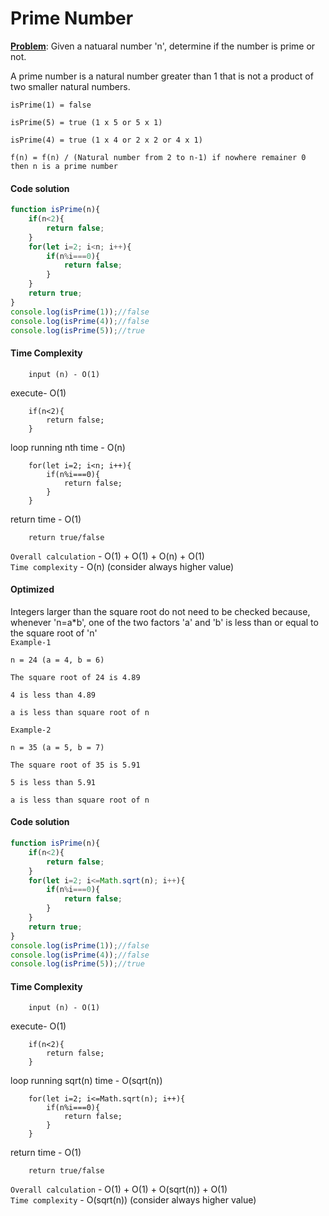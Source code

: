 # Prime Number

<ins>**Problem**</ins>: Given a natuaral number 'n', determine if the number is prime or not.

A prime number is a natural number greater than 1 that is not a product of two smaller natural numbers.


```
isPrime(1) = false
```
```
isPrime(5) = true (1 x 5 or 5 x 1)
```
```
isPrime(4) = true (1 x 4 or 2 x 2 or 4 x 1)
```
`f(n) = f(n) / (Natural number from 2 to n-1) if nowhere remainer 0 then n is a prime number`

#### Code solution
```javascript
function isPrime(n){
    if(n<2){
        return false;
    } 
    for(let i=2; i<n; i++){
        if(n%i===0){
            return false;
        }
    }
    return true;
}
console.log(isPrime(1));//false
console.log(isPrime(4));//false
console.log(isPrime(5));//true
```

#### Time Complexity

```
    input (n) - O(1)
```
execute- O(1)
```
    if(n<2){
        return false;
    } 
```
loop running nth time - O(n)
```
    for(let i=2; i<n; i++){
        if(n%i===0){
            return false;
        }
    }
```
return time - O(1)
```
    return true/false
```
`Overall calculation` - O(1) + O(1) + O(n) + O(1)<br>
`Time complexity` - O(n) (consider always higher value)

#### Optimized
Integers larger than the square root do not need to be checked because, whenever 'n=a*b', one of the two factors 'a' and 'b' is less than or equal to the square root of 'n'<br>
`Example-1`
```
n = 24 (a = 4, b = 6)
```
```
The square root of 24 is 4.89
```
```
4 is less than 4.89
```
```
a is less than square root of n
```
`Example-2`
```
n = 35 (a = 5, b = 7)
```
```
The square root of 35 is 5.91
```
```
5 is less than 5.91
```
```
a is less than square root of n
```

#### Code solution
```javascript
function isPrime(n){
    if(n<2){
        return false;
    } 
    for(let i=2; i<=Math.sqrt(n); i++){
        if(n%i===0){
            return false;
        }
    }
    return true;
}
console.log(isPrime(1));//false
console.log(isPrime(4));//false
console.log(isPrime(5));//true
```

#### Time Complexity

```
    input (n) - O(1)
```
execute- O(1)
```
    if(n<2){
        return false;
    } 
```
loop running sqrt(n) time - O(sqrt(n))
```
    for(let i=2; i<=Math.sqrt(n); i++){
        if(n%i===0){
            return false;
        }
    }
```
return time - O(1)
```
    return true/false
```
`Overall calculation` - O(1) + O(1) + O(sqrt(n)) + O(1)<br>
`Time complexity` - O(sqrt(n)) (consider always higher value)